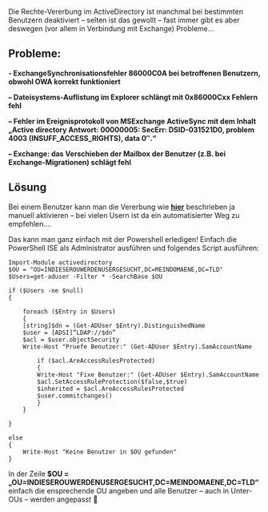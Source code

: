Die Rechte-Vererbung im ActiveDirectory ist manchmal bei bestimmten Benutzern deaktiviert – selten ist das gewollt – fast immer gibt es aber deswegen (vor allem in Verbindung mit Exchange) Probleme...

## Probleme:

**- ExchangeSynchronisationsfehler 86000C0A bei betroffenen Benutzern, obwohl OWA korrekt funktioniert**

**– Dateisystems-Auflistung im Explorer schlängt mit 0x86000Cxx Fehlern fehl**

**– Fehler im Ereignisprotokoll von MSExchange ActiveSync mit dem Inhalt „Active directory Antwort: 00000005: SecErr: DSID-031521D0, problem 4003 (INSUFF_ACCESS_RIGHTS), data 0″.“**

**– Exchange: das Verschieben der Mailbox der Benutzer (z.B. bei Exchange-Migrationen) schlägt fehl**

## Lösung

Bei einem Benutzer kann man die Vererbung wie **[hier](https://github.com/friedlandreas/Guides/blob/728cecc806c5dc3c31cf651b299d99ea701329bb/ActiveDirectory/Rechte-Vererbung%20einschalten.md)** beschrieben ja manuell aktivieren – bei vielen Usern ist da ein automatisierter Weg zu empfehlen….

Das kann man ganz einfach mit der Powershell erledigen! Einfach die PowerShell ISE als Administrator ausführen und folgendes Script ausführen:

```console
Import-Module activedirectory
$OU = "OU=INDIESEROUWERDENUSERGESUCHT,DC=MEINDOMAENE,DC=TLD"
$Users=get-aduser -Filter * -SearchBase $OU
 
if ($Users -ne $null) 
{
 
    foreach ($Entry in $Users) 
    {
    [string]$dn = (Get-ADUser $Entry).DistinguishedName
    $user = [ADSI]”LDAP://$dn”
    $acl = $user.objectSecurity
    Write-Host "Pruefe Benutzer:" (Get-ADUser $Entry).SamAccountName
 
        if ($acl.AreAccessRulesProtected)
        {
        Write-Host "Fixe Benutzer:" (Get-ADUser $Entry).SamAccountName
        $acl.SetAccessRuleProtection($false,$true)
        $inherited = $acl.AreAccessRulesProtected
        $user.commitchanges()
        }
    }
 
}
 
else 
{
    Write-Host "Keine Benutzer in $OU gefunden"
}
```

In der Zeile **$OU = „OU=INDIESEROUWERDENUSERGESUCHT,DC=MEINDOMAENE,DC=TLD“** einfach die ensprechende OU angeben und alle Benutzer – auch in Unter-OUs – werden angepasst 🙂
